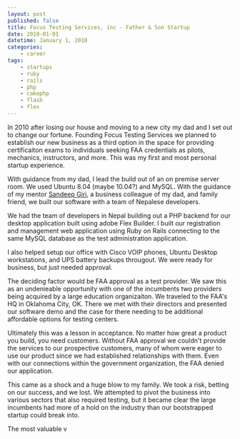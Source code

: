 ```yaml
---
layout: post
published: false
title: Focus Testing Services, inc - Father & Son Startup
date: 2010-01-01
datetime: January 1, 2010
categories:
    - career
tags:
    - startups
    - ruby
    - rails
    - php
    - cakephp
    - flash
    - flex
---
```


In 2010 after losing our house and moving to a new city my dad and I set out to change our fortune. Founding Focus Testing Services we planned to establish our new business as a third option in the space for providing certificaiton exams to individuals seeking FAA credentials as pilots, mechanics, instructors, and more. This was my first and most personal startup experience.

With guidance from my dad, I lead the build out of an on premise server room. We used Ubuntu 8.04 (maybe 10.04?) and MySQL. With the guidance of my mentor [Sandeep Giri](https://www.linkedin.com/in/sandeepgiri/), a business colleague of my dad, and family friend, we built our software with a team of Nepalese developers. 

We had the team of developers in Nepal building out a PHP backend for our desktop application built using adobe Flex Builder. I built our registration and management web application using Ruby on Rails connecting to the same MySQL database as the test administration application.

I also helped setup our office with Cisco VOIP phones, Ubuntu Desktop workstations, and UPS battery backups througout. We were ready for business, but just needed approval.

The deciding factor would be FAA approval as a test provider. We saw this as an undenieable opportunity with one of the incumbents two providers being acquired by a large education organizaiton. We traveled to the FAA's HQ in Oklahoma City, OK. There we met with their directors and presented our software demo and the case for there needing to be additional affordable options for testing centers.

Ultimately this was a lesson in acceptance. No matter how great a product you build, you need customers. Without FAA approval we couldn't provide the services to our prospective customers, many of whom were eager to use our product since we had established relationships with them. Even with our connections within the government organization, the FAA denied our application. 

This came as a shock and a huge blow to my family. We took a risk, betting on our success, and we lost. We attempted to pivot the business into various sectors that also required testing, but it became clear the large incumbents had more of a hold on the industry than our bootstrapped startup could break into.

The most valuable v


